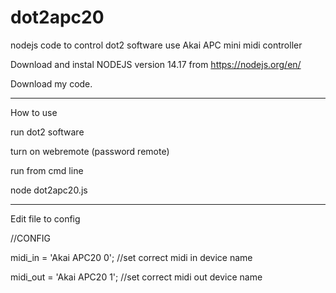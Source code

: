 # dot2apc20

nodejs code to control dot2 software use Akai APC mini midi controller


Download and instal NODEJS version 14.17 from https://nodejs.org/en/

Download my code.

----------------------

How to use

run dot2 software

turn on webremote (password remote)

run from cmd line

node dot2apc20.js

--------------------

Edit file to config


//CONFIG

midi_in = 'Akai APC20 0';     //set correct midi in device name

midi_out = 'Akai APC20 1';    //set correct midi out device name


